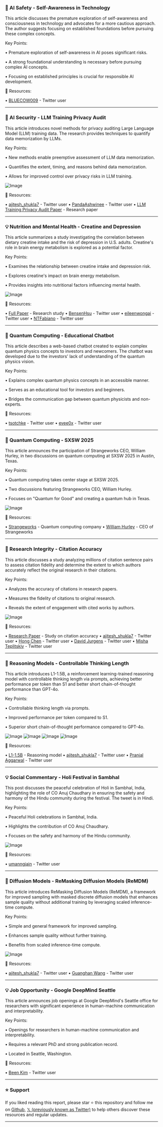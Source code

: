 ### 🤖 AI Safety - Self-Awareness in Technology

This article discusses the premature exploration of self-awareness and consciousness in technology and advocates for a more cautious approach.  The author suggests focusing on established foundations before pursuing these complex concepts.

Key Points:

•  Premature exploration of self-awareness in AI poses significant risks.


•  A strong foundational understanding is necessary before pursuing complex AI concepts.


•  Focusing on established principles is crucial for responsible AI development.


🔗 Resources:

• [BLUECOW009](https://x.com/BLUECOW009) - Twitter user


---
### 🤖 AI Security - LLM Training Privacy Audit

This article introduces novel methods for privacy auditing Large Language Model (LLM) training data.  The research provides techniques to quantify data memorization by LLMs.

Key Points:

•  New methods enable preemptive assessment of LLM data memorization.


•  Quantifies the extent, timing, and reasons behind data memorization.


•  Allows for improved control over privacy risks in LLM training.


![Image](https://pbs.twimg.com/media/Gl7Nh4WWEAADAoJ?format=png&name=small)

🔗 Resources:

• [ajitesh_shukla7](https://x.com/ajitesh_shukla7) - Twitter user
• [PandaAshwinee](https://x.com/PandaAshwinee) - Twitter user
• [LLM Training Privacy Audit Paper](https://x.com/PandaAshwinee/status/1900182427651248559) - Research paper


---
### 💡 Nutrition and Mental Health - Creatine and Depression

This article summarizes a study investigating the correlation between dietary creatine intake and the risk of depression in U.S. adults. Creatine's role in brain energy metabolism is explored as a potential factor.

Key Points:

•  Examines the relationship between creatine intake and depression risk.


•  Explores creatine's impact on brain energy metabolism.


•  Provides insights into nutritional factors influencing mental health.


![Image](https://pbs.twimg.com/media/Gl6zOuiXUAEZEdR?format=jpg&name=small)

🔗 Resources:

• [Full Paper](https://openread.academy/en/paper/reading?corpusId=211139047) - Research study
• [BensenHsu](https://x.com/BensenHsu) - Twitter user
• [eileenwongai](https://x.com/eileenwongai) - Twitter user
• [NTFabiano](https://x.com/NTFabiano) - Twitter user


---
### 🚀 Quantum Computing - Educational Chatbot

This article describes a web-based chatbot created to explain complex quantum physics concepts to investors and newcomers. The chatbot was developed due to the investors' lack of understanding of the quantum physics vision.


Key Points:

•  Explains complex quantum physics concepts in an accessible manner.


•  Serves as an educational tool for investors and beginners.


•  Bridges the communication gap between quantum physicists and non-experts.



🔗 Resources:

• [tsotchke](https://x.com/tsotchke) - Twitter user
• [evee0x](https://x.com/evee0x) - Twitter user


---
### 🚀 Quantum Computing - SXSW 2025

This article announces the participation of Strangeworks CEO, William Hurley, in two discussions on quantum computing at SXSW 2025 in Austin, Texas.

Key Points:

•  Quantum computing takes center stage at SXSW 2025.


•  Two discussions featuring Strangeworks CEO, William Hurley.


•  Focuses on "Quantum for Good" and creating a quantum hub in Texas.


![Image](https://pbs.twimg.com/media/GlyhlINWMAIVAqi?format=jpg&name=small)

🔗 Resources:

• [Strangeworks](https://x.com/Strangeworks) - Quantum computing company
• [William Hurley](https://x.com/whurley) - CEO of Strangeworks


---
### 🤖 Research Integrity - Citation Accuracy

This article discusses a study analyzing millions of citation sentence pairs to assess citation fidelity and determine the extent to which authors accurately reflect the original research in their citations.

Key Points:

•  Analyzes the accuracy of citations in research papers.


•  Measures the fidelity of citations to original research.


•  Reveals the extent of engagement with cited works by authors.


![Image](https://pbs.twimg.com/media/GluRBV-WsAAXe2M?format=png&name=small)

🔗 Resources:

• [Research Paper](https://arxiv.org/abs/2502.20581) - Study on citation accuracy
• [ajitesh_shukla7](https://x.com/ajitesh_shukla7) - Twitter user
• [Hong Chen](https://x.com/_Hong_Chen) - Twitter user
• [David Jurgens](https://x.com/david__jurgens) - Twitter user
• [Misha Teplitskiy](https://x.com/MishaTeplitskiy) - Twitter user


---
### 🤖 Reasoning Models - Controllable Thinking Length

This article introduces L1-1.5B, a reinforcement learning-trained reasoning model with controllable thinking length via prompts, achieving better performance per token than S1 and better short chain-of-thought performance than GPT-4o.

Key Points:

•  Controllable thinking length via prompts.


•  Improved performance per token compared to S1.


•  Superior short chain-of-thought performance compared to GPT-4o.


![Image](https://pbs.twimg.com/media/GlcXO1OXQAAo0Ti?format=jpg&name=360x360)
![Image](https://pbs.twimg.com/media/GlcXQL9XgAASWMF?format=jpg&name=360x360)
![Image](https://pbs.twimg.com/media/GlcXUz0XYAA-6PD?format=jpg&name=360x360)
![Image](https://pbs.twimg.com/ext_tw_video_thumb/1898011516063899648/pu/img/38aO5pBu0O7UFVq7.jpg)

🔗 Resources:

• [L1-1.5B](http://cmu-l3.github.io/l1) - Reasoning model
• [ajitesh_shukla7](https://x.com/ajitesh_shukla7) - Twitter user
• [Pranjal Aggarwal](https://x.com/PranjalAggarw16) - Twitter user

---
### 💡  Social Commentary - Holi Festival in Sambhal

This post discusses the peaceful celebration of Holi in Sambhal, India, highlighting the role of CO Anuj Chaudhary in ensuring the safety and harmony of the Hindu community during the festival.  The tweet is in Hindi.

Key Points:

•  Peaceful Holi celebrations in Sambhal, India.


•  Highlights the contribution of CO Anuj Chaudhary.


•  Focuses on the safety and harmony of the Hindu community.


![Image](https://pbs.twimg.com/amplify_video_thumb/1900405427206316036/img/twq3cXeMm3sOEAUw.jpg)

🔗 Resources:

• [umanngjain](https://x.com/umanngjain) - Twitter user


---
### 🤖 Diffusion Models - ReMasking Diffusion Models (ReMDM)

This article introduces ReMasking Diffusion Models (ReMDM), a framework for improved sampling with masked discrete diffusion models that enhances sample quality without additional training by leveraging scaled inference-time compute.

Key Points:

•  Simple and general framework for improved sampling.


•  Enhances sample quality without further training.


•  Benefits from scaled inference-time compute.


![Image](https://pbs.twimg.com/tweet_video_thumb/Glr65clXIAAve0d.jpg)

🔗 Resources:

• [ajitesh_shukla7](https://x.com/ajitesh_shukla7) - Twitter user
• [Guanghan Wang](https://x.com/Guanghan__Wang) - Twitter user


---
### 💡  Job Opportunity - Google DeepMind Seattle

This article announces job openings at Google DeepMind's Seattle office for researchers with significant experience in human-machine communication and interpretability.

Key Points:

•  Openings for researchers in human-machine communication and interpretability.


•  Requires a relevant PhD and strong publication record.


•  Located in Seattle, Washington.


🔗 Resources:

• [Been Kim](https://x.com/_beenkim) - Twitter user


---

### ⭐️ Support

If you liked reading this report, please star ⭐️ this repository and follow me on [Github](https://github.com/Drix10), [𝕏 (previously known as Twitter)](https://x.com/DRIX_10_) to help others discover these resources and regular updates.

---